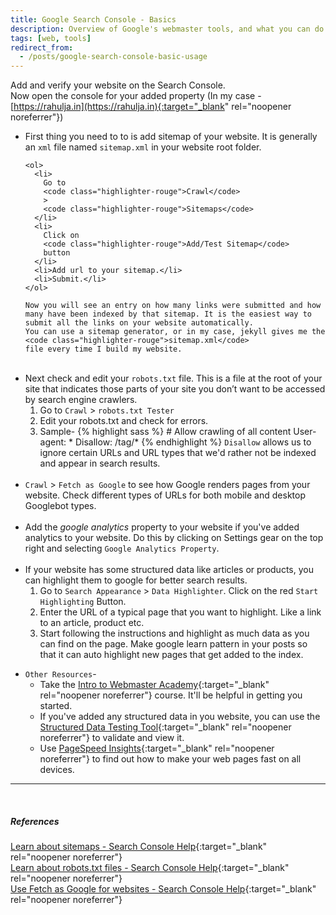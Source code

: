 ```yaml
---
title: Google Search Console - Basics
description: Overview of Google's webmaster tools, and what you can do using them.
tags: [web, tools]
redirect_from:
  - /posts/google-search-console-basic-usage
---
```


Add and verify your website on the Search Console.
<br>
Now open the console for your added property (In my case - [https://rahulja.in](https://rahulja.in){:target="_blank" rel="noopener noreferrer"})

<ul>
  <li>
    First thing you need to to is add sitemap of your website. It is generally an
    <code class="highlighter-rouge">xml</code>
    file named
    <code class="highlighter-rouge">sitemap.xml</code>
    <span>in your website root folder.</span>

    <ol>
      <li>
        Go to
        <code class="highlighter-rouge">Crawl</code>
        >
        <code class="highlighter-rouge">Sitemaps</code>
      </li>
      <li>
        Click on
        <code class="highlighter-rouge">Add/Test Sitemap</code>
        button
      </li>
      <li>Add url to your sitemap.</li>
      <li>Submit.</li>
    </ol>

    Now you will see an entry on how many links were submitted and how many have been indexed by that sitemap. It is the easiest way to submit all the links on your website automatically.
    You can use a sitemap generator, or in my case, jekyll gives me the
    <code class="highlighter-rouge">sitemap.xml</code>
    file every time I build my website.
  </li>
  <br>
  <li>
    Next check and edit your
    <code class="highlighter-rouge">robots.txt</code>
    file. This is a file at the root of your site that indicates those parts of your site you don’t want to be accessed by search engine crawlers.
    <ol>
      <li>
        Go to
        <code class="highlighter-rouge">Crawl</code>
        >
        <code class="highlighter-rouge">robots.txt Tester</code>
      </li>
      <li>
        Edit your robots.txt and check for errors.
      </li>
      <li>
        Sample-
{% highlight sass %}
# Allow crawling of all content
User-agent: *
Disallow: /tag/*
{% endhighlight %}
        <code class="highlighter-rouge">Disallow</code>
        allows us to ignore certain URLs and URL types that we'd rather not be indexed and appear in search results.
      </li>
    </ol>
  </li>
  <br>
  <li>
    <code class="highlighter-rouge">Crawl</code>
    >
    <code class="highlighter-rouge">Fetch as Google</code>
    to see how Google renders pages from your website. Check different types of URLs for both mobile and desktop Googlebot types.
  </li>
  <br>
  <li>
    Add the <i>google analytics</i> property to your website if you've added analytics to your website. Do this by clicking on Settings gear on the top right and selecting
    <code class="highlighter-rouge">Google Analytics Property</code>.
  </li>
  <br>
  <li>
    If your website has some structured data like articles or products, you can highlight them to google for better search results.
    <ol>
      <li>
        Go to
        <code class="highlighter-rouge">Search Appearance</code>
        >
        <code class="highlighter-rouge">Data Highlighter</code>.
        Click on the red
        <code class="highlighter-rouge">Start Highlighting</code>
        Button.
      </li>
      <li>
        Enter the URL of a typical page that you want to highlight. Like a link to an article, product etc.
      </li>
      <li>
        Start following the instructions and highlight as much data as you can find on the page. Make google learn pattern in your posts so that it can auto highlight new pages that get added to the index.
      </li>
    </ol>
  </li>
</ul>

* `Other Resources`-
    * Take the [Intro to Webmaster Academy](https://support.google.com/webmasters/answer/6001102?hl=en&utm_source=wmx&utm_campaign=links){:target="_blank" rel="noopener noreferrer"} course. It'll be helpful in getting you started.
    * If you've added any structured data in you website, you can use the [Structured Data Testing Tool](https://developers.google.com/webmasters/structured-data/testing-tool){:target="_blank" rel="noopener noreferrer"} to validate and view it.
    * Use [PageSpeed Insights](https://developers.google.com/speed/pagespeed/insights/?hl=en&utm_source=wmx&utm_campaign=wmx_otherlinks&url=https://rahulja.in/){:target="_blank" rel="noopener noreferrer"} to find out how to make your web pages fast on all devices.


---
<br>

##### References
[Learn about sitemaps - Search Console Help](https://support.google.com/webmasters/answer/156184?hl=en){:target="_blank" rel="noopener noreferrer"}
<br>
[Learn about robots.txt files - Search Console Help](https://support.google.com/webmasters/answer/6062608?hl=en){:target="_blank" rel="noopener noreferrer"}
<br>
[Use Fetch as Google for websites - Search Console Help](https://support.google.com/webmasters/answer/6066468){:target="_blank" rel="noopener noreferrer"}
